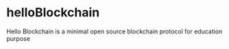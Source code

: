 # helloBlockchain
Hello Blockchain is a minimal open source blockchain protocol for education purpose
